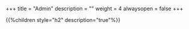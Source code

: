 +++
title = "Admin"
description = ""
weight = 4
alwaysopen = false
+++

{{%children style="h2" description="true"%}}
